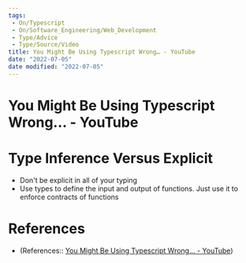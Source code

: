 ```yaml
---
tags:
 - On/Typescript
 - On/Software_Engineering/Web_Development
 - Type/Advice
 - Type/Source/Video
title: You Might Be Using Typescript Wrong… - YouTube
date: "2022-07-05"
date modified: "2022-07-05"
---
```


# You Might Be Using Typescript Wrong… - YouTube

# Type Inference Versus Explicit
- Don't be explicit in all of your typing
- Use types to define the input and output of functions. Just use it to enforce contracts of functions

# References
- (References:: [You Might Be Using Typescript Wrong... - YouTube](https://www.youtube.com/watch?v=RmGHnYUqQ4k))
